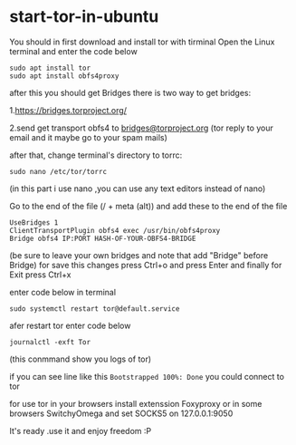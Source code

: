 # start-tor-in-ubuntu
You should in first download and install tor with tirminal
Open the Linux terminal and enter the code below

```
sudo apt install tor
sudo apt install obfs4proxy
```
after this you should get Bridges
there is two way to get bridges:

1.https://bridges.torproject.org/

2.send get transport obfs4 to bridges@torproject.org
(tor reply to your email and it maybe go to your spam mails)

after that, change terminal's directory to torrc:

```
sudo nano /etc/tor/torrc
```
(in this part i use nano ,you can use any text editors instead of nano)

Go to the end of the file (/ + meta (alt)) and add these to the end of the file
```
UseBridges 1
ClientTransportPlugin obfs4 exec /usr/bin/obfs4proxy
Bridge obfs4 IP:PORT HASH-OF-YOUR-OBFS4-BRIDGE
```
(be sure to leave your own bridges and note that add "Bridge" before Bridge)
for save this changes press Ctrl+o and press Enter and finally for Exit press Ctrl+x

enter code below in terminal 
```
sudo systemctl restart tor@default.service
```

afer restart tor enter code below

```
journalctl -exft Tor
```
(this conmmand show you logs of tor)

if you can see line like this ```Bootstrapped 100%: Done```
you could connect to tor


for use tor in your browsers install extenssion Foxyproxy or in some browsers SwitchyOmega
and set SOCKS5 on 127.0.0.1:9050


It's ready .use it and enjoy freedom :P
